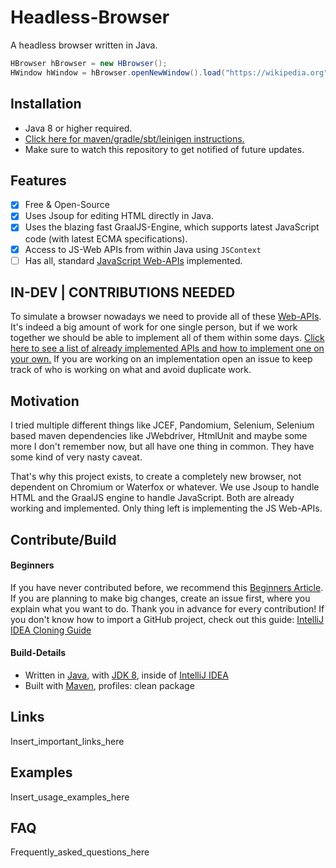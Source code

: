 # Headless-Browser
A headless browser written in Java.
```java
HBrowser hBrowser = new HBrowser();
HWindow hWindow = hBrowser.openNewWindow().load("https://wikipedia.org");
```

## Installation
 - Java 8 or higher required.
 - [Click here for maven/gradle/sbt/leinigen instructions.](https://jitpack.io/#Osiris-Team/Headless-Browser)
 - Make sure to watch this repository to get notified of future updates.

## Features
- [x] Free & Open-Source
- [x] Uses Jsoup for editing HTML directly in Java.
- [x] Uses the blazing fast GraalJS-Engine, which supports latest JavaScript code (with latest ECMA specifications).
- [x] Access to JS-Web APIs from within Java using `JSContext`
- [ ] Has all, standard [JavaScript Web-APIs](https://developer.mozilla.org/en-US/docs/Web/API) implemented.

## IN-DEV | CONTRIBUTIONS NEEDED
To simulate a browser nowadays we need to provide all of these [Web-APIs](https://developer.mozilla.org/en-US/docs/Web/API).
It's indeed a big amount of work for one single person,
but if we work together we should be able to implement all of them within some days.
[Click here to see a list of already implemented APIs and how to implement one on your own.](how-to-implement-a-js-web-api.md)
If you are working on an implementation open an issue to keep track of who is working on what and avoid duplicate work.

## Motivation
I tried multiple different things like JCEF, Pandomium, Selenium, Selenium based maven dependencies like JWebdriver, 
HtmlUnit and maybe some more I don't remember now, but all have one thing in common. 
They have some kind of very nasty caveat.

That's why this project exists, to create a completely new browser, not dependent on Chromium or Waterfox or whatever.
We use Jsoup to handle HTML and the GraalJS engine to handle JavaScript. 
Both are already working and implemented. Only thing left is implementing the JS Web-APIs.

## Contribute/Build

#### Beginners
If you have never contributed before, we recommend this [Beginners Article](https://www.jetbrains.com/help/idea/contribute-to-projects.html). 
If you are planning to make big changes, create an issue first, where you explain what you want to do. Thank you in advance for every
contribution!
If you don't know how to import a GitHub project, check out this guide: [IntelliJ IDEA Cloning Guide](https://blog.jetbrains.com/idea/2020/10/clone-a-project-from-github/)

#### Build-Details
  - Written in [Java](https://java.com/), with [JDK 8](https://www.oracle.com/java/technologies/javase/javase-jdk8-downloads.html), inside of [IntelliJ IDEA](https://www.jetbrains.com/idea/)
  - Built with [Maven](https://maven.apache.org/), profiles: clean package

## Links
Insert_important_links_here

## Examples
Insert_usage_examples_here

## FAQ
Frequently_asked_questions_here

